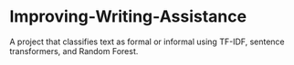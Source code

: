 # Improving-Writing-Assistance
A project that classifies text as formal or informal using TF-IDF, sentence transformers, and Random Forest.
